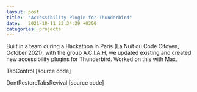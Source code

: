 ```yaml
---
layout: post
title:  "Accessibility Plugin for Thunderbird"
date:   2021-10-11 22:34:29 +0300
categories: projects
---
```

Built in a team during a Hackathon in Paris (La Nuit du Code Citoyen, October 2021), with the group A.C.I.A.H, we updated existing and created new accessibility plugins for Thunderbird. Worked on this with Max.

TabControl [source code]

DontRestoreTabsRevival [source code]